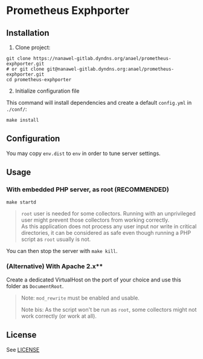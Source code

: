 Prometheus Exphporter
=====================

## Installation

1. Clone project:
```shell
git clone https://nanawel-gitlab.dyndns.org/anael/prometheus-exphporter.git
# or git clone git@nanawel-gitlab.dyndns.org:anael/prometheus-exphporter.git
cd prometheus-exphporter
```

2. Initialize configuration file

This command will install dependencies and create a default `config.yml` in
`./conf/`:
```shell
make install
```

## Configuration

You may copy `env.dist` to `env` in order to tune server settings.

## Usage

### With embedded PHP server, as root (RECOMMENDED)

```
make startd
```

> `root` user is needed for some collectors. Running with an unprivileged user
> might prevent those collectors from working correctly.  
> As this application does not process any user input nor write in critical
> directories, it can be considered as safe even though running a PHP script
> as `root` usually is not.

You can then stop the server with `make kill`.

### (Alternative) With Apache 2.x**

Create a dedicated VirtualHost on the port of your choice and use this folder
as `DocumentRoot`.

> Note: `mod_rewrite` must be enabled and usable.
> 
> Note bis: As the script won't be run as `root`, some collectors might not
> work correctly (or work at all).

## License

See [LICENSE](LICENSE)
